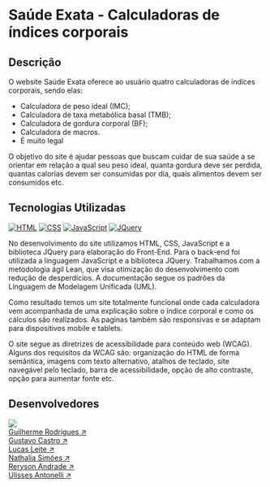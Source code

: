 # Saúde Exata - Calculadoras de índices corporais
## Descrição
O website Saúde Exata oferece ao usuário quatro calculadoras de índices corporais, sendo elas:
  - Calculadora de peso ideal (IMC);
  - Calculadora de taxa metabólica basal (TMB);
  - Calculadora de gordura corporal (BF);
  - Calculadora de macros.
  - É muito legal

O objetivo do site é ajudar pessoas que buscam cuidar de sua saúde a se orientar em relação a qual seu peso ideal, quanta gordura deve ser perdida, quantas calorias devem ser consumidas por dia, quais alimentos devem ser consumidos etc. 

## Tecnologias Utilizadas
<a href="#"><img alt="HTML" src="https://img.shields.io/badge/-HTML-E34F26.svg?style=flat-square&logo=html5&logoColor=white"></a>
<a href="#"><img alt="CSS" src="https://img.shields.io/badge/-CSS-264de4.svg?style=flat-square&logo=css3&logoColor=white"></a>
<a href="#"><img alt="JavaScript" src="https://img.shields.io/badge/-JavaScript-F7DF1E.svg?style=flat-square&logo=javascript&logoColor=black"></a>
<a href="#"><img alt="JQuery" src="https://img.shields.io/badge/jQuery-0769AD?style=for-the-badge&logo=jquery&logoColor=white"></a> <br>

<p> No desenvolvimento do site utilizamos HTML, CSS, JavaScript e a biblioteca JQuery para elaboração do Front-End. Para o back-end foi utilizada a linguagem JavaScript e a biblioteca JQuery.
Trabalhamos com a metodologia ágil Lean, que visa otimização do desenvolvimento com redução de desperdícios. A documentação segue os padrões da Linguagem de Modelagem Unificada (UML). </p>

<p> Como resultado temos um site  totalmente funcional onde cada calculadora vem acompanhada de uma explicação sobre o índice corporal e como os cálculos são realizados. As paginas também são responsivas e se adaptam para dispositivos mobile e tablets. </p>

<p> O site segue as diretrizes de acessibilidade para conteúdo web (WCAG). Alguns dos requisitos da WCAG são: organização do HTML de forma semântica, imagens com texto alternativo, atalhos de teclado, site navegável pelo teclado, barra de acessibilidade, opção de alto contraste, opção para aumentar fonte etc. </p>

## Desenvolvedores 
<a href="#"> <img src="https://img.shields.io/badge/GitHub-100000?style=for-the-badge&logo=github&logoColor=white"> </a> <br>
<a href="https://github.com/gui10rma"> Guilherme Rodrigues &#8599; </a> <br>
<a href="https://github.com/GuK4STR0"> Gustavo Castro &#8599; </a> <br>
<a href="https://github.com/Lucas-S-Leite"> Lucas Leite &#8599; </a> <br>
<a href="#"> Nathalia Simões &#8599; </a> <br>
<a href="https://github.com/AndradeReryson"> Reryson Andrade &#8599; </a> <br>
<a href="https://github.com/Ulisses-Antonelli"> Ulisses Antonelli &#8599; </a> <br>

